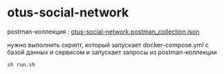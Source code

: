 # otus-social-network

postman-коллекция : [otus-social-network.postman_collection.json](otus-social-network.postman_collection.json)

нужно выполнить скрипт, который запускает docker-compose.yml c базой данных и сервисом и запускает запросы из postman-коллекции

```shell
sh run.sh
```

